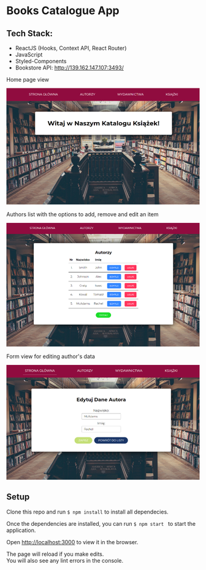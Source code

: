 # Books Catalogue App

## Tech Stack:
- ReactJS (Hooks, Context API, React Router)
- JavaScript
- Styled-Components
- Bookstore API: http://139.162.147.107:3493/


Home page view

![](./screenshots/home-page.PNG)

Authors list with the options to add, remove and edit an item

![](./screenshots/authors-list.PNG)

Form view for editing author's data

![](./screenshots/edit-form.PNG)

## Setup

Clone this repo and run ``` $ npm install ``` to install all dependecies. 

Once the dependencies are installed, you can run ```$ npm start ```  to start the application.

Open [http://localhost:3000](http://localhost:3000) to view it in the browser.

The page will reload if you make edits.\
You will also see any lint errors in the console.
